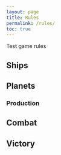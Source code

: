 ```yaml
---
layout: page
title: Rules
permalink: /rules/
toc: true
---
```


Test game rules

## Ships

## Planets

### Production

## Combat

## Victory
